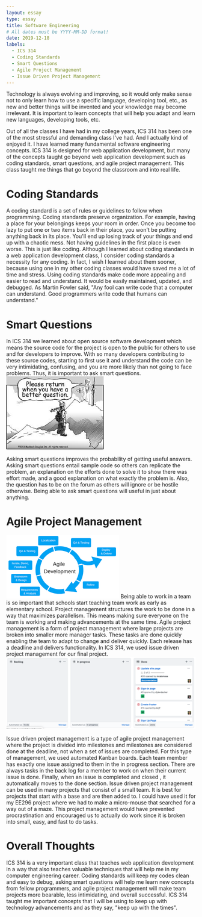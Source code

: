 ```yaml
---
layout: essay
type: essay
title: Software Engineering
# All dates must be YYYY-MM-DD format!
date: 2019-12-18
labels:
  - ICS 314
  - Coding Standards
  - Smart Questions
  - Agile Project Management
  - Issue Driven Project Management
---
```

Technology is always evolving and improving, so it would only make sense not to only learn how to use a specific language, developing tool, etc., as new and better things will be invented and your knowledge may become irrelevant. It is important to learn concepts that will help you adapt and learn new languages, developing tools, etc.

Out of all the classes I have had in my college years, ICS 314 has been one of the most stressful and demanding class I've had. And I actually kind of enjoyed it. I have learned many fundamental software engineering concepts. ICS 314 is designed for web application development, but many of the concepts taught go beyond web application development such as coding standards, smart questions, and agile project management. This class taught me things that go beyond the classroom and into real life.

# Coding Standards
A coding standard is a set of rules or guidelines to follow when programming. Coding standards preserve organization. For example, having a place for your belongings keeps your room in order. Once you become too lazy to put one or two items back in their place, you won't be putting anything back in its place. You'll end up losing track of your things and end up with a chaotic mess. Not having guidelines in the first place is even worse. This is just like coding.
Although I learned about coding standards in a web application development class, I consider coding standards a necessity for any coding. In fact, I wish I learned about them sooner, because using one in my other coding classes would have saved me a lot of time and stress.
Using coding standards make code more appealing and easier to read and understand. It would be easily maintained, updated, and debugged. As Martin Fowler said, "Any fool can write code that a computer can understand. Good programmers write code that humans can understand."

# Smart Questions
In ICS 314 we learned about open source software development
which means the source code for the project is open to the public for others to use and for developers to improve. With so many developers contributing to these source codes, starting to first use it and understand the code can be very intimidating, confusing, and you are more likely than not going to face problems. Thus, it is important to ask smart questions.
<img class="ui medium left floated image" src="../images/question.jpeg">

Asking smart questions improves the probability of getting useful answers. Asking smart questions entail sample code so others can replicate the problem, an explanation on the efforts done to solve it to show there was effort made, and a good explanation on what exactly the problem is. Also, the question has to be on the forum as others will ignore or be hostile otherwise. Being able to ask smart questions will useful in just about anything.

# Agile Project Management
<img class="ui medium left floated image" src="../images/agileDevelopment.png">
Being able to work in a team is so important that schools start teaching team work as early as elementary school. Project management structures the work to be done in a way that maximizes parallelism. This means making sure everyone on the team is working and making advancements at the same time. Agile project management is a form of project management where large projects are broken into smaller more manager tasks. These tasks are done quickly enabling the team to adapt to change and deliver quickly. Each release has a deadline and delivers functionality. In ICS 314, we used issue driven project management for our final project.
<img class="ui medium left floated image" src="../images/M1ProjectBoard.png">

Issue driven project management is a type of agile project management where the project is divided into milestones and milestones are considered done at the deadline, not when a set of issues are completed. For this type of management, we used automated Kanban boards. Each team member has exactly one issue assigned to them in the in progress section. There are always tasks in the back log for a member to work on when their current issue is done. Finally, when an issue is completed and closed , it automatically moves to the done section.
Issue driven project management can be used in many projects that consist of a small team. It is best for projects that start with a base and are then added to. I could have used it for my EE296 project where we had to make a micro-mouse that searched for a way out of a maze. This project management would have prevented procrastination and encouraged us to actually do work since it is broken into small, easy, and fast to do tasks.

# Overall Thoughts
ICS 314 is a very important class that teaches web application development in a way that also teaches valuable techniques that will help me in my computer engineering career. Coding standards will keep my codes clean and easy to debug, asking smart questions will help me learn new concepts from fellow programmers, and agile project management will make team projects more bearable, less intimidating, and overall successful. ICS 314 taught me important concepts that I will be using to keep up with technology advancements and as they say, "keep up with the times".
